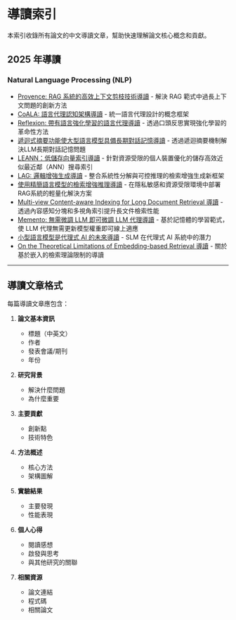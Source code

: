 # 導讀索引

本索引收錄所有論文的中文導讀文章，幫助快速理解論文核心概念和貢獻。

## 2025 年導讀

### Natural Language Processing (NLP)
- [Provence: RAG 系統的高效上下文剪枝技術導讀](2025/provence_guide.md) - 解決 RAG 範式中過長上下文問題的創新方法
- [CoALA: 語言代理認知架構導讀](2025/coala_guide.md) - 統一語言代理設計的概念框架
- [Reflexion: 帶有語言強化學習的語言代理導讀](2025/reflexion_guide.md) - 透過口頭反思實現強化學習的革命性方法
- [遞迴式摘要功能使大型語言模型具備長期對話記憶導讀](2025/recursive-memory_guide.md) - 透過遞迴摘要機制解決LLM長期對話記憶問題
- [LEANN：低儲存向量索引導讀](2025/leann_guide.md) - 針對資源受限的個人裝置優化的儲存高效近似最近鄰（ANN）搜尋索引
- [LAG: 邏輯增強生成導讀](2025/lag_guide.md) - 整合系統性分解與可控推理的檢索增強生成新框架
- [使用精簡語言模型的檢索增強推理導讀](2025/rag-lean_guide.md) - 在隱私敏感和資源受限環境中部署RAG系統的輕量化解決方案
- [Multi-view Content-aware Indexing for Long Document Retrieval 導讀](2025/multi_view_guide.md) - 透過內容感知分塊和多視角索引提升長文件檢索性能
- [Memento: 無需微調 LLM 即可微調 LLM 代理導讀](2025/memento_guide.md) - 基於記憶體的學習範式，使 LLM 代理無需更新模型權重即可線上適應
- [小型語言模型是代理式 AI 的未來導讀](2025/slm-agent-ai_guide.md) - SLM 在代理式 AI 系統中的潛力
- [On the Theoretical Limitations of Embedding-based Retrieval 導讀](2025/retrieval-limitations_guide.md) - 關於基於嵌入的檢索理論限制的導讀

---

## 導讀文章格式

每篇導讀文章應包含：

1. **論文基本資訊**
   - 標題（中英文）
   - 作者
   - 發表會議/期刊
   - 年份

2. **研究背景**
   - 解決什麼問題
   - 為什麼重要

3. **主要貢獻**
   - 創新點
   - 技術特色

4. **方法概述**
   - 核心方法
   - 架構圖解

5. **實驗結果**
   - 主要發現
   - 性能表現

6. **個人心得**
   - 閱讀感想
   - 啟發與思考
   - 與其他研究的關聯

7. **相關資源**
   - 論文連結
   - 程式碼
   - 相關論文